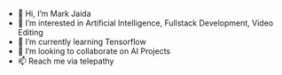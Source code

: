 - 👋 Hi, I’m Mark Jaida
- 👀 I’m interested in Artificial Intelligence, Fullstack Development, Video Editing
- 🌱 I’m currently learning Tensorflow 
- 💞️ I’m looking to collaborate on AI Projects
- 📫 Reach me via telepathy

<!---
MarkHenry0/MarkHenry0 is a ✨ special ✨ repository because its `README.md` (this file) appears on your GitHub profile.
You can click the Preview link to take a look at your changes.
--->
